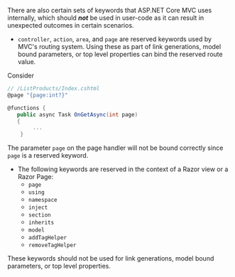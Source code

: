There are also certain sets of keywords that ASP.NET Core MVC uses internally, which should ***not*** be used in user-code as it can result in unexpected outcomes in certain scenarios.

* `controller`, `action`, `area`, and `page` are reserved keywords used by MVC's routing system. Using these as part of link generations, model bound parameters, or top level properties can bind the reserved route value.

Consider
```C#
// /ListProducts/Index.cshtml
@page "{page:int?}"

@functions {
   public async Task OnGetAsync(int page)
   {
        ...
    }
```

The parameter `page` on the page handler will not be bound correctly since `page` is a reserved keyword.

* The following keywords are reserved in the context of a Razor view or a Razor Page:
   * `page`
   * `using`
   * `namespace`
   * `inject`
   * `section`
   * `inherits`
   * `model`
   * `addTagHelper`
   * `removeTagHelper`

These keywords should not be used for link generations, model bound parameters, or top level properties.
